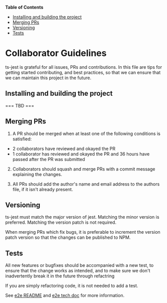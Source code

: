 <!-- START doctoc generated TOC please keep comment here to allow auto update -->
<!-- DON'T EDIT THIS SECTION, INSTEAD RE-RUN doctoc TO UPDATE -->
**Table of Contents**

- [Installing and building the project](#installing-and-building-the-project)
- [Merging PRs](#merging-prs)
- [Versioning](#versioning)
- [Tests](#tests)

<!-- END doctoc generated TOC please keep comment here to allow auto update -->

# Collaborator Guidelines

ts-jest is grateful for all issues, PRs and contributions. In this file are tips for getting started contributing,
and best practices, so that we can ensure that we can maintain this project in the future.

## Installing and building the project

=== TBD ===

## Merging PRs

1. A PR should be merged when at least one of the following conditions is satisfied:

- 2 collaborators have reviewed and okayed the PR
- 1 collaborator has reviewed and okayed the PR and 36 hours have passed after the PR was submitted

2. Collaborators should squash and merge PRs with a commit message explaining the changes.

3. All PRs should add the author's name and email address to the authors file, if it isn't already present.

## Versioning

ts-jest must match the major version of jest. Matching the minor version is preferred. Matching the version patch is not required.

When merging PRs which fix bugs, it is preferable to increment the version patch version so that the changes can be published to NPM.

## Tests

All new features or bugfixes should be accompanied with a new test, to ensure that the change works as intended, and to make sure we don't inadvertently break it in the future through refactring

If you are simply refactoring code, it is not needed to add a test.

See [e2e README](e2e/README.md) and [e2e tech doc](docs/tech/e2e/index.md) for more information.
